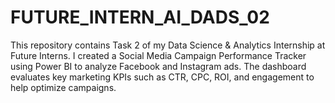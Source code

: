 # FUTURE_INTERN_AI_DADS_02
This repository contains Task 2 of my Data Science &amp; Analytics Internship at Future Interns.   I created a Social Media Campaign Performance Tracker using Power BI to analyze Facebook and Instagram ads.   The dashboard evaluates key marketing KPIs such as CTR, CPC, ROI, and engagement to help optimize campaigns.

